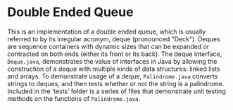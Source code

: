 # Double Ended Queue
This is an implementation of a double ended queue, which is usually referred to by its irregular acronym, deque (pronounced "Deck").  Deques are sequence containers with dynamic sizes that can be expanded or contracted on both ends (either its front or its back). The deque interface, `Deque.java`, demonstrates the value of interfaces in Java by allowing the construction of a deque with multiple kinds of data structures: linked lists and arrays. To demonstrate usage of a deque, `Palindrome.java` converts strings to deques, and then tests whether or not the string is a palindrome. Included in the ‘tests’ folder is a series of files that demonstrate unit testing methods on the functions of `Palindrome.java`.
